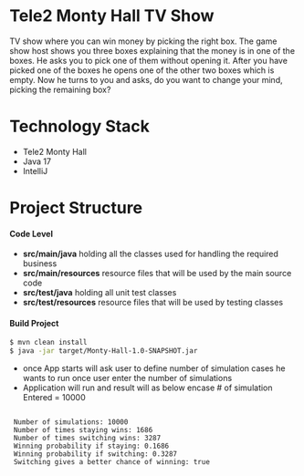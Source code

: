 
#  Tele2 Monty Hall TV Show

TV show where you can win money by picking the right box. The game show host shows you three boxes explaining that the money is in one of the boxes. He asks you to pick one of them without opening it. After you have picked one of the boxes he opens one of the other two boxes which is empty. Now he turns to you and asks, do you want to change your mind, picking the remaining box?




# Technology Stack
* Tele2 Monty Hall 
* Java 17
* IntelliJ

# Project Structure


#### Code Level
* **src/main/java** holding all the classes used for handling the required business
* **src/main/resources** resource files that will be used by the main source code
* **src/test/java** holding all unit test classes
* **src/test/resources** resource files that will be used by testing classes


#### Build Project


```sh
$ mvn clean install
$ java -jar target/Monty-Hall-1.0-SNAPSHOT.jar
```

- once App starts will ask user to define number of simulation cases he wants to run once user enter the number of simulations
- Application will run and result will as below encase # of simulation Entered = 10000

```aidl

 Number of simulations: 10000
 Number of times staying wins: 1686
 Number of times switching wins: 3287
 Winning probability if staying: 0.1686
 Winning probability if switching: 0.3287
 Switching gives a better chance of winning: true

```
